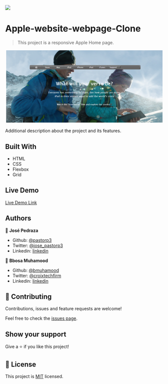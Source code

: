 

![](https://img.shields.io/badge/Microverse-blueviolet)

# Apple-website-webpage-Clone

> This project is a responsive Apple Home page.

![screenshot](./images/screenshot.png)

Additional description about the project and its features.

## Built With

- HTML
- CSS
- Flexbox
- Grid

## Live Demo

[Live Demo Link](https://pastorp3.github.io/)

## Authors

👤 **José Pedraza**

- Github: [@pastorp3](https://github.com/pastorp3)
- Twitter: [@jose_pastorp3](https://twitter.com/jose_pastorp3)
- Linkedin: [linkedin](https://www.linkedin.com/in/jos%C3%A9-pedraza-acevedo-ab700a1a9/)

👤 **Bbosa Muhamood**

- Github: [@bmuhamood](https://github.com/bmuhamood)
- Twitter: [@croixtechfirm](https://twitter.com/croixtechfirm)
- Linkedin: [linkedin](https://www.linkedin.com/in/bbosa-muhamood-06845576/)

## 🤝 Contributing

Contributions, issues and feature requests are welcome!

Feel free to check the [issues page](https://github.com/bmuhamood/Apple-website-webpage-Clone/issues).

## Show your support

Give a ⭐️ if you like this project!

## 📝 License

This project is [MIT](lic.url) licensed.
